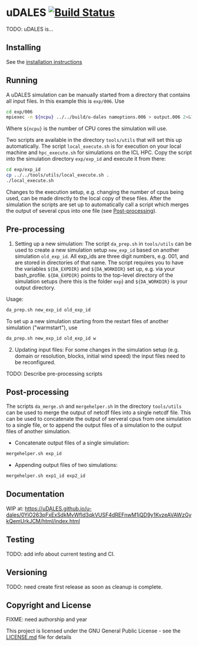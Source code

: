 # uDALES [![Build Status](https://travis-ci.com/uDALES/u-dales.svg?token=3tqUbxqJuLtozjxqDymC&branch=master)](https://travis-ci.com/uDALES/u-dales)

TODO: uDALES is...

## Installing

See the [installation instructions](INSTALL.md)

## Running

A uDALES simulation can be manually started from a directory that contains all input files. In this example this is `exp/006`. Use

``` sh
cd exp/006
mpiexec -n ${ncpu} ../../build/u-dales namoptions.006 > output.006 2>&1
```

Where `${ncpu}` is the number of CPU cores the simulation will use.

Two scripts are available in the directory `tools/utils` that will set this up automatically. The script `local_execute.sh` is for execution on your local machine and `hpc_execute.sh` for simulations on the ICL HPC. Copy the script into the simulation directory `exp/exp_id` and execute it from there:

``` sh
cd exp/exp_id
cp ../../tools/utils/local_execute.sh .
./local_execute.sh
```

Changes to the execution setup, e.g. changing the number of cpus being used, can be made directly to the local copy of these files.
After the simulation the scripts are set up to automatically call a script which merges the output of several cpus into one file (see [Post-processing](#Post-processing)).

## Pre-processing

1) Setting up a new simulation: The script `da_prep.sh` in `tools/utils` can be used to create a new simulation setup `new_exp_id` based on another simulation `old_exp_id`. All exp_ids are three digit numbers, e.g. 001, and are stored in directories of that name. The script requires you to have the variables `${DA_EXPDIR}` and `${DA_WORKDIR}` set up, e.g. via your bash_profile. `${DA_EXPDIR}` points to the top-level directory of the simulation setups (here this is the folder `exp`) and `${DA_WORKDIR}` is your output directory.

Usage: 

``` sh
da_prep.sh new_exp_id old_exp_id
```

To set up a new simulation starting from the restart files of another simulation ("warmstart"), use 
``` sh
da_prep.sh new_exp_id old_exp_id w
```

2) Updating input files: For some changes in the simulation setup (e.g. domain or resolution, blocks, initial wind speed) the input files need to be reconfigured.

TODO: Describe pre-processing scripts

## Post-processing

The scripts `da_merge.sh` and `mergehelper.sh` in the directory `tools/utils` can be used to merge the output of netcdf files into a single netcdf file.
This can be used to concatenate the output of serveral cpus from one simulation to a single file, or to append the output files of a simulation to the output files of another simulation.

* Concatenate output files of a single simulation:
``` sh
mergehelper.sh exp_id
```
* Appending output files of two simulations:
``` sh
mergehelper.sh exp1_id exp2_id
```

## Documentation

WIP at: https://uDALES.github.io/u-dales/0YiO263pFxExSdkMvWfId3qkVUSF4dREFnwM1jQD9y1KvzeAVAWzGykQemUrkJCM/html/index.html

## Testing

TODO: add info about current testing and CI.


## Versioning

TODO: need create first release as soon as cleanup is complete.

## Copyright and License

FIXME: need authorship and year

This project is licensed under the GNU General Public License - see the [LICENSE.md](LICENSE.md) file for details